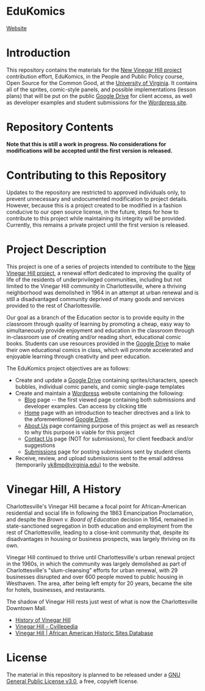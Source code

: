 # EduKomics

[Website](https://edukomics.wordpress.com/)

# Introduction

This repository contains the materials for the [New Vinegar Hill project](https://www.commerce.virginia.edu/news/mcintire-professor-bevin6366) contribution effort, EduKomics, in the People and Public Policy course, Open Source for the Common Good, at the [University of Virginia](www.virginia.edu). It contains all of the sprites, comic-style panels, and possible implementations (lesson plans) that will be put on the public [Google Drive](https://drive.google.com/) for client access, as well as developer examples and student submissions for the [Wordpress site](https://www.edukomics.wordpress.com/).

# Repository Contents

**Note that this is still a work in progress. No considerations for modifications will be accepted until the first version is released.**

# Contributing to this Repository

Updates to the repository are restricted to approved individuals only, to prevent unnecessary and undocumented modification to project details. However, because this is a project created to be modified in a fashion conducive to our open source license, in the future, steps for how to contribute to this project while maintaining its integrity will be provided. Currently, this remains a private project until the first version is released.

# Project Description

This project is one of a series of projects intended to contribute to the [New Vinegar Hill project](https://www.commerce.virginia.edu/news/mcintire-professor-bevin6366), a renewal effort dedicated to improving the quality of life of the residents of underprivileged communities, including but not limited to the Vinegar Hill community in Charlottesville, where a thriving neighborhood was demolished in 1964 in an attempt at urban renewal and is still a disadvantaged community deprived of many goods and services provided to the rest of Charlottesville.

Our goal as a branch of the Education sector is to provide equity in the classroom through quality of learning by promoting a cheap, easy way to simultaneously provide enjoyment and education in the classroom through in-classroom use of creating and/or reading short, educational comic books. Students can use resources provided in the [Google Drive](https://drive.google.com/) to make their own educational comics in class, which will promote accelerated and enjoyable learning through creativity and peer education.

The EduKomics project objectives are as follows:
+ Create and update a [Google Drive](https://drive.google.com/) containing sprites/characters, speech bubbles, individual comic panels, and comic single-page templates
+ Create and maintain a [Wordpress](https://wordpress.com/) website containing the following:
  + [Blog](https://edukomics.wordpress.com/) page -- the first viewed page containing both submissions and developer examples. Can access by clicking title
  + [Home](https://edukomics.wordpress.com/home/) page with an introduction to teacher directives and a link to the aforementioned [Google Drive](https://drive.google.com/).
  + [About Us](https://edukomics.wordpress.com/about-us/) page containing purpose of this project as well as research to why this purpose is viable for this project
  + [Contact Us](https://edukomics.wordpress.com/contact/) page (NOT for submissions), for client feedback and/or suggestions
  + [Submissions](https://edukomics.wordpress.com/tag/submissions/) page for posting submissions sent by student clients
+ Receive, review, and upload submissions sent to the email address (temporarily [yk8mp@virginia.edu](mailto:yk8mp@virginia.edu)) to the website.

# Vinegar Hill, A History

Charlottesville's Vinegar Hill became a focal point for African-American residential and social life in following the 1863 Emancipation Proclamation, and despite the *Brown v. Board of Education* decision in 1954, remained in state-sanctioned segregation in both education and employment from the rest of Charlottesville, leading to a close-knit community that, despite its disadvantages in housing or business prospects, was largely thriving on its own.

Vinegar Hill continued to thrive until Charlottesville's urban renewal project in the 1960s, in which the community was largely demolished as part of Charlottesville's "slum-cleansing" efforts for urban renewal, with 29 businesses disrupted and over 600 people moved to public housing in Westhaven. The area, after being left empty for 20 years, became the site for hotels, businesses, and restaurants.

The shadow of Vinegar Hill rests just west of what is now the Charlottesville Downtown Mall.

+ [History of Vinegar Hill](http://www2.iath.virginia.edu/schwartz/vhill/vhill.history.html)
+ [Vinegar Hill - Cvillepedia](http://www.cvillepedia.org/mediawiki/index.php/Vinegar_Hill#Local_Voices.2C_Local_History)
+ [Vinegar Hill | African American Historic Sites Database](http://www.aahistoricsitesva.org/items/show/457)

# License

The material in this repository is planned to be released under a [GNU General Public License v3.0](https://www.gnu.org/licenses/gpl-3.0.en.html), a free, copyleft license.
